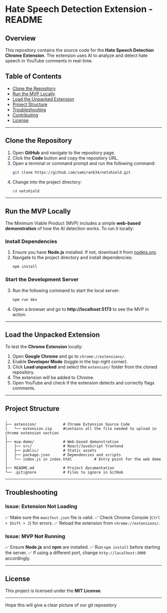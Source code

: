 # Hate Speech Detection Extension - README

## Overview
This repository contains the source code for the **Hate Speech Detection Chrome Extension**. The extension uses AI to analyze and detect hate speech in YouTube comments in real-time.

## Table of Contents
- [Clone the Repository](#clone-the-repository)
- [Run the MVP Locally](#run-the-mvp-locally)
- [Load the Unpacked Extension](#load-the-unpacked-extension)
- [Project Structure](#project-structure)
- [Troubleshooting](#troubleshooting)
- [Contributing](#contributing)
- [License](#license)

---

## Clone the Repository

1. Open **GitHub** and navigate to the repository page.
2. Click the **Code** button and copy the repository URL.
3. Open a terminal or command prompt and run the following command:
   ```sh
   git clone https://github.com/samiran634/netshield.git
   ```
4. Change into the project directory:
   ```sh
   cd netshield
   ```

---

## Run the MVP Locally

The Minimum Viable Product (MVP) includes a simple **web-based demonstration** of how the AI detection works. To run it locally:

### Install Dependencies
1. Ensure you have **Node.js** installed. If not, download it from [nodejs.org](https://nodejs.org/).
2. Navigate to the project directory and install dependencies:
   ```sh
   npm install
   ```

### Start the Development Server
3. Run the following command to start the local server:
   ```sh
   npm run dev
   ```
4. Open a browser and go to **http://localhost:5173** to see the MVP in action.

---

## Load the Unpacked Extension

To test the **Chrome Extension** locally:

1. Open **Google Chrome** and go to `chrome://extensions/`.
2. Enable **Developer Mode** (toggle in the top-right corner).
3. Click **Load unpacked** and select the `extension/` folder from the cloned repository.
4. The extension will be added to Chrome.
5. Open YouTube and check if the extension detects and correctly flags comments.

---

## Project Structure
```
.
├── extension/            # Chrome Extension Source Code
│   └── extension.zip     #contains all the file needed to upload in chrome extension section 
│
├── mvp-demo/             # Web-based demonstration
│   ├── src/              # React/JavaScript frontend
│   ├── public/           # Static assets
│   ├── package.json      # Dependencies and scripts
│   └── index.js in index.html          # Entry point for the web demo
│
├── README.md             # Project documentation
└── .gitignore            # Files to ignore in GitHub
```

---

## Troubleshooting

### Issue: Extension Not Loading
✅ Make sure the `manifest.json` file is valid.
✅ Check Chrome Console (`Ctrl + Shift + J`) for errors.
✅ Reload the extension from `chrome://extensions/`.

### Issue: MVP Not Running
✅ Ensure **Node.js** and **npm** are installed.
✅ Run `npm install` before starting the server.
✅ If using a different port, change `http://localhost:3000` accordingly.

---

## License
This project is licensed under the **MIT License**.

---

Hope this will give a clear picture of our git reposetory


